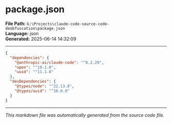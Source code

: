 # package.json

**File Path:** `G:\Projects\claude-code-source-code-deobfuscation\package.json`  
**Language:** json  
**Generated:** 2025-06-14 14:32:09

---

```json
{
  "dependencies": {
    "@anthropic-ai/claude-code": "^0.2.29",
    "open": "^10.1.0",
    "uuid": "^11.1.0"
  },
  "devDependencies": {
    "@types/node": "^22.13.8",
    "@types/uuid": "^10.0.0"
  }
}

```

---

*This markdown file was automatically generated from the source code file.*
